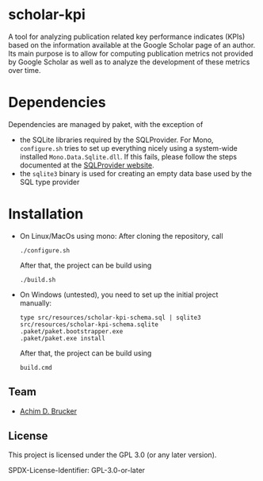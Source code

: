 # scholar-kpi
A tool for analyzing publication related key performance indicates (KPIs) 
based on the information available at the Google Scholar page of an author. Its 
main purpose is to allow for computing publication metrics not provided by 
Google Scholar as well as to analyze the development of these metrics over 
time.

# Dependencies
Dependencies are managed by paket, with the exception of 
* the SQLite libraries required by the SQLProvider. For Mono, 
  ``configure.sh`` tries to set up everything nicely using a 
  system-wide installed ``Mono.Data.Sqlite.dll``. If this fails, 
  please follow the steps documented at the 
  [SQLProvider website](https://fsprojects.github.io/SQLProvider/core/sqlite.html).
* the ``sqlite3`` binary is used for creating an empty data base used 
  by the SQL type provider

# Installation 
* On Linux/MacOs using mono:
  After cloning the repository, call 
  ```
  ./configure.sh  
  ```
  After that, the project can be build using 
  ```
  ./build.sh
  ```
* On Windows (untested), you need to set up the initial project  
  manually:
  ```
  type src/resources/scholar-kpi-schema.sql | sqlite3 src/resources/scholar-kpi-schema.sqlite
  .paket/paket.bootstrapper.exe
  .paket/paket.exe install
  ````
  After that, the project can be build using 
  ```
  build.cmd
  ```

## Team
* [Achim D. Brucker](https://www.brucker.ch/)

## License
This project is licensed under the GPL 3.0 (or any later version).

SPDX-License-Identifier: GPL-3.0-or-later 

